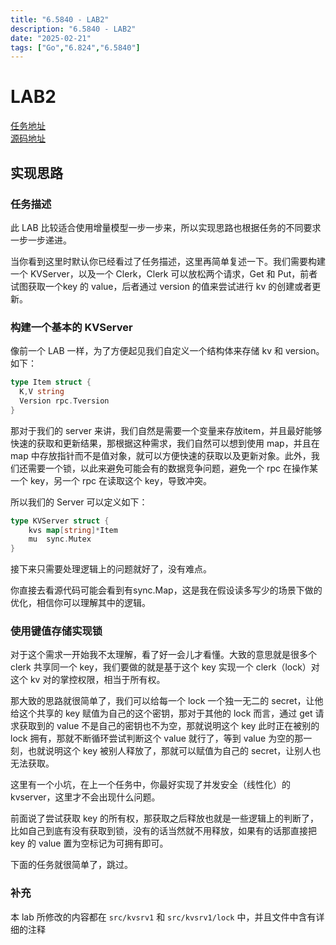 ```yaml
---
title: "6.5840 - LAB2"
description: "6.5840 - LAB2"
date: "2025-02-21"
tags: ["Go","6.824","6.5840"]
---
```


# LAB2

[任务地址](https://pdos.csail.mit.edu/6.824/labs/lab-kvsrv1.html#:~:text=%E8%AF%A5%E6%9C%8D%E5%8A%A1%E5%99%A8%E5%8F%AF%E7%A1%AE%E4%BF%9D%E6%AF%8F%E4%B8%AA%20Put%20%E6%93%8D%E4%BD%9C%E5%9C%A8%E7%BD%91%E7%BB%9C%E5%87%BA%E7%8E%B0%E6%95%85%E9%9A%9C%E6%97%B6%E6%9C%80%E5%A4%9A%E5%8F%AA%E6%89%A7%E8%A1%8C%E4%B8%80%E6%AC%A1%EF%BC%8C%E5%B9%B6%E4%B8%94%E6%93%8D%E4%BD%9C%E6%98%AF%E5%8F%AF%E7%BA%BF%E6%80%A7%E5%8C%96%E7%9A%84%E3%80%82%E4%BD%A0%E5%B0%86%E4%BD%BF%E7%94%A8%E6%AD%A4%E9%94%AE%E5%80%BC%E6%9C%8D%E5%8A%A1%E5%99%A8%E6%9D%A5%E5%AE%9E%E7%8E%B0%E4%B8%80%E4%B8%AA%E9%94%81%E3%80%82%E5%90%8E%E7%BB%AD%E5%AE%9E%E9%AA%8C%E5%B0%86%E5%A4%8D%E5%88%B6%E8%BF%99%E6%A0%B7%E7%9A%84%E6%9C%8D%E5%8A%A1%E5%99%A8%E4%BB%A5%E5%A4%84%E7%90%86%E6%9C%8D%E5%8A%A1%E5%99%A8%E5%B4%A9%E6%BA%83%E7%9A%84%E6%83%85%E5%86%B5%E3%80%82)  
[源码地址](https://github.com/mutezebra/6.5840)

## 实现思路

### 任务描述

此 LAB 比较适合使用增量模型一步一步来，所以实现思路也根据任务的不同要求一步一步递进。

当你看到这里时默认你已经看过了任务描述，这里再简单复述一下。我们需要构建一个 KVServer，以及一个 Clerk，Clerk 可以放松两个请求，Get 和 Put，前者试图获取一个key 的 value，后者通过 version 的值来尝试进行 kv 的创建或者更新。

### 构建一个基本的 KVServer

像前一个 LAB 一样，为了方便起见我们自定义一个结构体来存储 kv 和 version。如下：

```go
type Item struct {
  K,V string
  Version rpc.Tversion
}
```

那对于我们的 server 来讲，我们自然是需要一个变量来存放item，并且最好能够快速的获取和更新结果，那根据这种需求，我们自然可以想到使用 map，并且在 map 中存放指针而不是值对象，就可以方便快速的获取以及更新对象。此外，我们还需要一个锁，以此来避免可能会有的数据竞争问题，避免一个 rpc 在操作某一个 key，另一个 rpc 在读取这个 key，导致冲突。

所以我们的 Server 可以定义如下：

```go
type KVServer struct {	
	kvs map[string]*Item
	mu  sync.Mutex
}

```

接下来只需要处理逻辑上的问题就好了，没有难点。

你直接去看源代码可能会看到有sync.Map，这是我在假设读多写少的场景下做的优化，相信你可以理解其中的逻辑。

### 使用键值存储实现锁

对于这个需求一开始我不太理解，看了好一会儿才看懂。大致的意思就是很多个 clerk 共享同一个 key，我们要做的就是基于这个 key 实现一个 clerk（lock）对这个 kv 对的掌控权限，相当于所有权。

那大致的思路就很简单了，我们可以给每一个 lock 一个独一无二的 secret，让他给这个共享的 key 赋值为自己的这个密钥，那对于其他的 lock 而言，通过 get 请求获取到的 value 不是自己的密钥也不为空，那就说明这个 key 此时正在被别的 lock 拥有，那就不断循环尝试判断这个 value 就行了，等到 value 为空的那一刻，也就说明这个 key 被别人释放了，那就可以赋值为自己的 secret，让别人也无法获取。

这里有一个小坑，在上一个任务中，你最好实现了并发安全（线性化）的 kvserver，这里才不会出现什么问题。

前面说了尝试获取 key 的所有权，那获取之后释放也就是一些逻辑上的判断了，比如自己到底有没有获取到锁，没有的话当然就不用释放，如果有的话那直接把 key 的 value 置为空标记为可拥有即可。

下面的任务就很简单了，跳过。

### 补充
本 lab 所修改的内容都在 `src/kvsrv1` 和 `src/kvsrv1/lock` 中，并且文件中含有详细的注释
